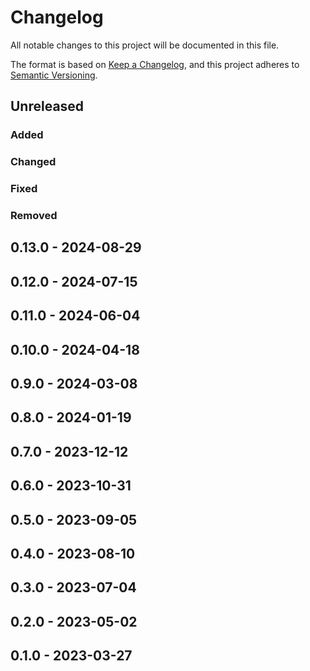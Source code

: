 # Changelog

All notable changes to this project will be documented in this file.

The format is based on [Keep a Changelog](https://keepachangelog.com/en/1.0.0/),
and this project adheres to [Semantic Versioning](https://semver.org/spec/v2.0.0.html).

## Unreleased

### Added

### Changed

### Fixed

### Removed

## 0.13.0 - 2024-08-29

## 0.12.0 - 2024-07-15

## 0.11.0 - 2024-06-04

## 0.10.0 - 2024-04-18

## 0.9.0 - 2024-03-08

## 0.8.0 - 2024-01-19

## 0.7.0 - 2023-12-12

## 0.6.0 - 2023-10-31

## 0.5.0 - 2023-09-05

## 0.4.0 - 2023-08-10

## 0.3.0 - 2023-07-04

## 0.2.0 - 2023-05-02

## 0.1.0 - 2023-03-27
